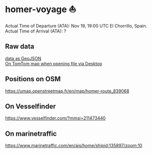 # homer-voyage :sailboat:
Actual Time of Departure (ATA): Nov 19, 19:00 UTC El Chorrillo, Spain.  
Actual Time of Arrival (ATA): ?  

## Raw data
[data as GeoJSON](https://raw.githubusercontent.com/md42/homer-voyage/main/positions.json)  
[On TomTom map when opening file via Desktop](positions.json)

## Positions on OSM 
https://umap.openstreetmap.fr/en/map/homer-route_839068

## On Vesselfinder
https://www.vesselfinder.com/?mmsi=211473440

## On marinetraffic
https://www.marinetraffic.com/en/ais/home/shipid:135897/zoom:10
